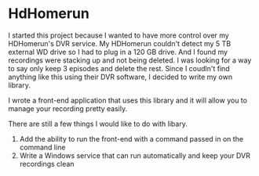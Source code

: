 # HdHomerun

I started this project because I wanted to have more control over my HDHomerun's DVR service. My HDHomerun couldn't detect my 5 TB external WD drive so I had to plug in a 120 GB drive.  And I found my recordings were stacking up and not being deleted. I was looking for a way to say only keep 3 episodes and delete the rest. Since I coudln't find anything like this using their DVR software, I decided to write my own library.

I wrote a front-end application that uses this library and it will allow you to manage your recording pretty easily.  

There are still a few things I would like to do with libary.

1. Add the ability to run the front-end with a command passed in on the command line
2. Write a Windows service that can run automatically and keep your DVR recordings clean
